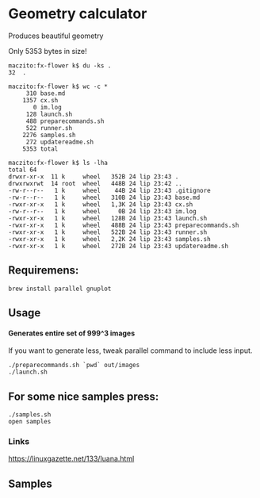 # Geometry calculator

Produces beautiful geometry

Only 5353 bytes in size!

```
maczito:fx-flower k$ du -ks . 
32	.

maczito:fx-flower k$ wc -c * 
     310 base.md
    1357 cx.sh
       0 im.log
     128 launch.sh
     488 preparecommands.sh
     522 runner.sh
    2276 samples.sh
     272 updatereadme.sh
    5353 total

maczito:fx-flower k$ ls -lha
total 64
drwxr-xr-x  11 k     wheel   352B 24 lip 23:43 .
drwxrwxrwt  14 root  wheel   448B 24 lip 23:42 ..
-rw-r--r--   1 k     wheel    44B 24 lip 23:43 .gitignore
-rw-r--r--   1 k     wheel   310B 24 lip 23:43 base.md
-rwxr-xr-x   1 k     wheel   1,3K 24 lip 23:43 cx.sh
-rw-r--r--   1 k     wheel     0B 24 lip 23:43 im.log
-rwxr-xr-x   1 k     wheel   128B 24 lip 23:43 launch.sh
-rwxr-xr-x   1 k     wheel   488B 24 lip 23:43 preparecommands.sh
-rwxr-xr-x   1 k     wheel   522B 24 lip 23:43 runner.sh
-rwxr-xr-x   1 k     wheel   2,2K 24 lip 23:43 samples.sh
-rwxr-xr-x   1 k     wheel   272B 24 lip 23:43 updatereadme.sh
```

## Requiremens:
```
brew install parallel gnuplot
```
## Usage

#### Generates entire set of 999^3 images

If you want to generate less, tweak parallel command to include less input.

```
./preparecommands.sh `pwd` out/images
./launch.sh
```

## For some nice samples press:

```
./samples.sh
open samples
```

### Links

https://linuxgazette.net/133/luana.html

## Samples

